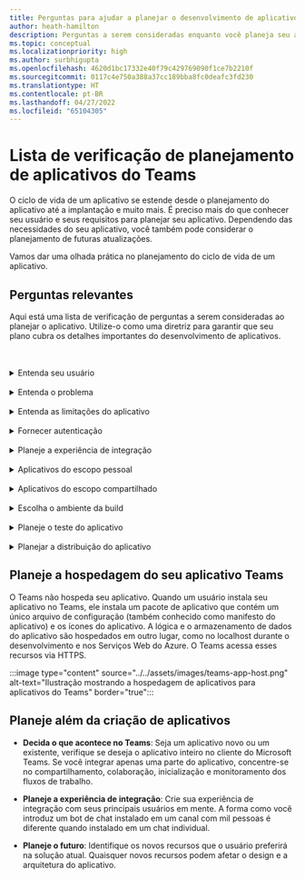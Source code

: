 ```yaml
---
title: Perguntas para ajudar a planejar o desenvolvimento de aplicativos do Microsoft Teams
author: heath-hamilton
description: Perguntas a serem consideradas enquanto você planeja seu aplicativo, entende seu usuário e suas necessidades, entende os problemas do usuário que seu aplicativo resolveria, planeja a autenticação do usuário e sua experiência de integração
ms.topic: conceptual
ms.localizationpriority: high
ms.author: surbhigupta
ms.openlocfilehash: 4620d1bc17332e40f79c429769090f1ce7b2210f
ms.sourcegitcommit: 0117c4e750a388a37cc189bba8fc0deafc3fd230
ms.translationtype: HT
ms.contentlocale: pt-BR
ms.lasthandoff: 04/27/2022
ms.locfileid: "65104305"
---
```

# <a name="teams-app-planning-checklist"></a>Lista de verificação de planejamento de aplicativos do Teams

O ciclo de vida de um aplicativo se estende desde o planejamento do aplicativo até a implantação e muito mais. É preciso mais do que conhecer seu usuário e seus requisitos para planejar seu aplicativo. Dependendo das necessidades do seu aplicativo, você também pode considerar o planejamento de futuras atualizações.

Vamos dar uma olhada prática no planejamento do ciclo de vida de um aplicativo.

## <a name="relevant-questions"></a>Perguntas relevantes

Aqui está uma lista de verificação de perguntas a serem consideradas ao planejar o aplicativo. Utilize-o como uma diretriz para garantir que seu plano cubra os detalhes importantes do desenvolvimento de aplicativos.

<br>
<br>
<details>
<summary>Entenda seu usuário</summary>

| # | Considere: |
| --- | --- |
| 1 | Os usuários são principalmente trabalhadores da linha de frente em clientes móveis? |
| 2 | Você espera que muitos usuários convidados precisem de acesso ao aplicativo? |
| 3 | Eles usam equipes e canais ou principalmente chats em grupo? |
| 4 | Quão tecnicamente sofisticados são seus principais usuários? |
| 5 | Você precisa de uma experiência completa de integração ou algumas dicas podem ser suficientes? |

</details>
<br>
<details>
<summary>Entenda o problema</summary>

| # | Considere: |
|--- | --- |
| 1 | Quais são os prós e contras do sistema de estado atual usado pelos seus usuários? |
| 2 | Quais são os problemas enfrentados por seus usuários que você deseja resolver? |
| 3 | Quais recursos ou funcionalidades seus usuários gostam e adoram em sua maneira atual de fazer o processo? |

</details>
<br>
<details>
<summary>Entenda as limitações do aplicativo</summary>

| # | Considere: |
| --- | --- |
| 1 | Quais são os desafios com a integração de back-end do aplicativo atual? |
| 2 | Quem é o proprietário dos dados de back-end - internos ou terceiros? |
| 3 | Existem firewalls que afetam o funcionamento do aplicativo? |
| 4 | Existem APIs para acessar os dados necessários para o funcionamento do aplicativo? |

</details>
<br>
<details>
<summary>Fornecer autenticação</summary>

| # | Considere:|
|--- | --- |
| 1 | Os usuários acessarão diferentes visualizações de dados com base nas suas funções? |
| 2 | Existem dados pessoais envolvidos? |
| 3 | As interações também serão baseadas nas funções do usuário? |
| 4 | Usuários externos acessarão o aplicativo? |

</details>
<br>
<details>
<summary>Planeje a experiência de integração</summary>

| # | Considere: |
| --- | --- |
| 1 | O que acontece quando um usuário configura sua guia pela primeira vez em um canal? |
| 2 | Se você estiver compartilhando cartões com uma extensão de mensagens, faz sentido adicionar um pequeno link a uma página Saiba mais para ajudar a apresentar aos usuários o que mais seu aplicativo pode fazer? |
| 3 | Você espera que a maioria das pessoas já tenha algum contexto sobre o objetivo do seu aplicativo ou que já tenha usado seus serviços em outro contexto? |
| 4 | Eles estão chegando ao seu aplicativo sem conhecimento prévio? |

</details>
<br>
<details>
<summary>Aplicativos do escopo pessoal</summary>

| # | Considere: |
| --- | --- |
| 1 | Existem interações individuais com o aplicativo necessárias por razões de privacidade ou outros? Por exemplo, verificar o saldo da licença ou outras informações privadas. |
| 2 | Haverá colaboração entre usuários que podem não ter equipes comuns? Por exemplo, encontrar os próximos eventos em toda a organização em uma empresa. |
| 3 | Existem notificações ou mensagens personalizadas que precisam ser enviadas a um usuário em toda a experiência do aplicativo Teams? |

</details>
<br>
<details>
<summary>Aplicativos do escopo compartilhado</summary>

| # | Considere: |
| --- | --- |
| 1 | As informações apresentadas pelo aplicativo, seja na guia ou através de um bot, são relevantes e úteis para a maioria dos membros de uma Equipe? Por exemplo, o aplicativo Scrum. |
| 2 | O contexto do aplicativo pode alterar dependendo da equipe à qual ele é adicionado? Por exemplo, as tarefas do Planner são diferentes em equipes diferentes. |
| 3 | É possível que todos os membros de uma persona que precisam colaborar façam parte de uma única equipe? Por exemplo, os agentes que trabalham em um ticket. |

</details>
<br>
<details>
<summary>Escolha o ambiente da build</summary>

Sugestão: Opções que ajudam a selecionar o ambiente correto com base nas necessidades do aplicativo.
</details>
<br>
<details>
<summary>Planeje o teste do aplicativo</summary>

Sugestão: Opções que ajudam a determinar o melhor ambiente de teste para o aplicativo.
</details>
<br>
<details>
<summary>Planejar a distribuição do aplicativo</summary>

Sugestão: Opções que ajudam a determinar o melhor modelo de distribuição.

</details>

## <a name="plan-for-hosting-your-teams-app"></a>Planeje a hospedagem do seu aplicativo Teams

O Teams não hospeda seu aplicativo. Quando um usuário instala seu aplicativo no Teams, ele instala um pacote de aplicativo que contém um único arquivo de configuração (também conhecido como manifesto do aplicativo) e os ícones do aplicativo. A lógica e o armazenamento de dados do aplicativo são hospedados em outro lugar, como no localhost durante o desenvolvimento e nos Serviços Web do Azure. O Teams acessa esses recursos via HTTPS.

:::image type="content" source="../../assets/images/teams-app-host.png" alt-text="Ilustração mostrando a hospedagem de aplicativos para aplicativos do Teams" border="true":::

## <a name="plan-beyond-app-building"></a>Planeje além da criação de aplicativos

- **Decida o que acontece no Teams**: Seja um aplicativo novo ou um existente, verifique se deseja o aplicativo inteiro no cliente do Microsoft Teams. Se você integrar apenas uma parte do aplicativo, concentre-se no compartilhamento, colaboração, inicialização e monitoramento dos fluxos de trabalho.

- **Planeje a experiência de integração**: Crie sua experiência de integração com seus principais usuários em mente. A forma como você introduz um bot de chat instalado em um canal com mil pessoas é diferente quando instalado em um chat individual.

- **Planeje o futuro**: Identifique os novos recursos que o usuário preferirá na solução atual. Quaisquer novos recursos podem afetar o design e a arquitetura do aplicativo.

